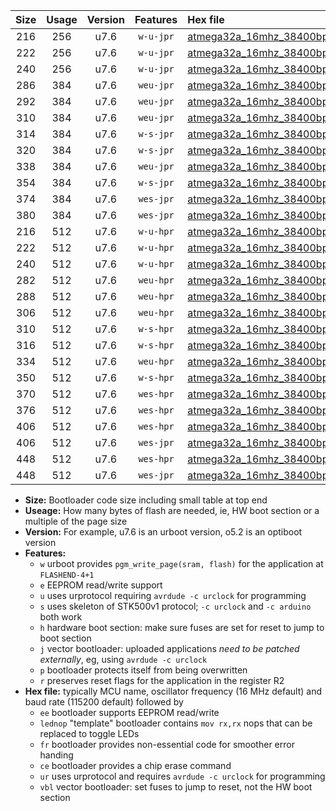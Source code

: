 |Size|Usage|Version|Features|Hex file|
|:-:|:-:|:-:|:-:|:--|
|216|256|u7.6|`w-u-jpr`|[atmega32a_16mhz_38400bps_ur_vbl.hex](https://raw.githubusercontent.com/stefanrueger/urboot/main//atmega32a_16mhz_38400bps_ur_vbl.hex)|
|222|256|u7.6|`w-u-jpr`|[atmega32a_16mhz_38400bps_lednop_ur_vbl.hex](https://raw.githubusercontent.com/stefanrueger/urboot/main//atmega32a_16mhz_38400bps_lednop_ur_vbl.hex)|
|240|256|u7.6|`w-u-jpr`|[atmega32a_16mhz_38400bps_lednop_fr_ur_vbl.hex](https://raw.githubusercontent.com/stefanrueger/urboot/main//atmega32a_16mhz_38400bps_lednop_fr_ur_vbl.hex)|
|286|384|u7.6|`weu-jpr`|[atmega32a_16mhz_38400bps_ee_ur_vbl.hex](https://raw.githubusercontent.com/stefanrueger/urboot/main//atmega32a_16mhz_38400bps_ee_ur_vbl.hex)|
|292|384|u7.6|`weu-jpr`|[atmega32a_16mhz_38400bps_ee_lednop_ur_vbl.hex](https://raw.githubusercontent.com/stefanrueger/urboot/main//atmega32a_16mhz_38400bps_ee_lednop_ur_vbl.hex)|
|310|384|u7.6|`weu-jpr`|[atmega32a_16mhz_38400bps_ee_lednop_fr_ur_vbl.hex](https://raw.githubusercontent.com/stefanrueger/urboot/main//atmega32a_16mhz_38400bps_ee_lednop_fr_ur_vbl.hex)|
|314|384|u7.6|`w-s-jpr`|[atmega32a_16mhz_38400bps_vbl.hex](https://raw.githubusercontent.com/stefanrueger/urboot/main//atmega32a_16mhz_38400bps_vbl.hex)|
|320|384|u7.6|`w-s-jpr`|[atmega32a_16mhz_38400bps_lednop_vbl.hex](https://raw.githubusercontent.com/stefanrueger/urboot/main//atmega32a_16mhz_38400bps_lednop_vbl.hex)|
|338|384|u7.6|`weu-jpr`|[atmega32a_16mhz_38400bps_ee_lednop_fr_ce_ur_vbl.hex](https://raw.githubusercontent.com/stefanrueger/urboot/main//atmega32a_16mhz_38400bps_ee_lednop_fr_ce_ur_vbl.hex)|
|354|384|u7.6|`w-s-jpr`|[atmega32a_16mhz_38400bps_lednop_fr_vbl.hex](https://raw.githubusercontent.com/stefanrueger/urboot/main//atmega32a_16mhz_38400bps_lednop_fr_vbl.hex)|
|374|384|u7.6|`wes-jpr`|[atmega32a_16mhz_38400bps_ee_vbl.hex](https://raw.githubusercontent.com/stefanrueger/urboot/main//atmega32a_16mhz_38400bps_ee_vbl.hex)|
|380|384|u7.6|`wes-jpr`|[atmega32a_16mhz_38400bps_ee_lednop_vbl.hex](https://raw.githubusercontent.com/stefanrueger/urboot/main//atmega32a_16mhz_38400bps_ee_lednop_vbl.hex)|
|216|512|u7.6|`w-u-hpr`|[atmega32a_16mhz_38400bps_ur.hex](https://raw.githubusercontent.com/stefanrueger/urboot/main//atmega32a_16mhz_38400bps_ur.hex)|
|222|512|u7.6|`w-u-hpr`|[atmega32a_16mhz_38400bps_lednop_ur.hex](https://raw.githubusercontent.com/stefanrueger/urboot/main//atmega32a_16mhz_38400bps_lednop_ur.hex)|
|240|512|u7.6|`w-u-hpr`|[atmega32a_16mhz_38400bps_lednop_fr_ur.hex](https://raw.githubusercontent.com/stefanrueger/urboot/main//atmega32a_16mhz_38400bps_lednop_fr_ur.hex)|
|282|512|u7.6|`weu-hpr`|[atmega32a_16mhz_38400bps_ee_ur.hex](https://raw.githubusercontent.com/stefanrueger/urboot/main//atmega32a_16mhz_38400bps_ee_ur.hex)|
|288|512|u7.6|`weu-hpr`|[atmega32a_16mhz_38400bps_ee_lednop_ur.hex](https://raw.githubusercontent.com/stefanrueger/urboot/main//atmega32a_16mhz_38400bps_ee_lednop_ur.hex)|
|306|512|u7.6|`weu-hpr`|[atmega32a_16mhz_38400bps_ee_lednop_fr_ur.hex](https://raw.githubusercontent.com/stefanrueger/urboot/main//atmega32a_16mhz_38400bps_ee_lednop_fr_ur.hex)|
|310|512|u7.6|`w-s-hpr`|[atmega32a_16mhz_38400bps.hex](https://raw.githubusercontent.com/stefanrueger/urboot/main//atmega32a_16mhz_38400bps.hex)|
|316|512|u7.6|`w-s-hpr`|[atmega32a_16mhz_38400bps_lednop.hex](https://raw.githubusercontent.com/stefanrueger/urboot/main//atmega32a_16mhz_38400bps_lednop.hex)|
|334|512|u7.6|`weu-hpr`|[atmega32a_16mhz_38400bps_ee_lednop_fr_ce_ur.hex](https://raw.githubusercontent.com/stefanrueger/urboot/main//atmega32a_16mhz_38400bps_ee_lednop_fr_ce_ur.hex)|
|350|512|u7.6|`w-s-hpr`|[atmega32a_16mhz_38400bps_lednop_fr.hex](https://raw.githubusercontent.com/stefanrueger/urboot/main//atmega32a_16mhz_38400bps_lednop_fr.hex)|
|370|512|u7.6|`wes-hpr`|[atmega32a_16mhz_38400bps_ee.hex](https://raw.githubusercontent.com/stefanrueger/urboot/main//atmega32a_16mhz_38400bps_ee.hex)|
|376|512|u7.6|`wes-hpr`|[atmega32a_16mhz_38400bps_ee_lednop.hex](https://raw.githubusercontent.com/stefanrueger/urboot/main//atmega32a_16mhz_38400bps_ee_lednop.hex)|
|406|512|u7.6|`wes-hpr`|[atmega32a_16mhz_38400bps_ee_lednop_fr.hex](https://raw.githubusercontent.com/stefanrueger/urboot/main//atmega32a_16mhz_38400bps_ee_lednop_fr.hex)|
|406|512|u7.6|`wes-jpr`|[atmega32a_16mhz_38400bps_ee_lednop_fr_vbl.hex](https://raw.githubusercontent.com/stefanrueger/urboot/main//atmega32a_16mhz_38400bps_ee_lednop_fr_vbl.hex)|
|448|512|u7.6|`wes-hpr`|[atmega32a_16mhz_38400bps_ee_lednop_fr_ce.hex](https://raw.githubusercontent.com/stefanrueger/urboot/main//atmega32a_16mhz_38400bps_ee_lednop_fr_ce.hex)|
|448|512|u7.6|`wes-jpr`|[atmega32a_16mhz_38400bps_ee_lednop_fr_ce_vbl.hex](https://raw.githubusercontent.com/stefanrueger/urboot/main//atmega32a_16mhz_38400bps_ee_lednop_fr_ce_vbl.hex)|

- **Size:** Bootloader code size including small table at top end
- **Useage:** How many bytes of flash are needed, ie, HW boot section or a multiple of the page size
- **Version:** For example, u7.6 is an urboot version, o5.2 is an optiboot version
- **Features:**
  + `w` urboot provides `pgm_write_page(sram, flash)` for the application at `FLASHEND-4+1`
  + `e` EEPROM read/write support
  + `u` uses urprotocol requiring `avrdude -c urclock` for programming
  + `s` uses skeleton of STK500v1 protocol; `-c urclock` and `-c arduino` both work
  + `h` hardware boot section: make sure fuses are set for reset to jump to boot section
  + `j` vector bootloader: uploaded applications *need to be patched externally*, eg, using `avrdude -c urclock`
  + `p` bootloader protects itself from being overwritten
  + `r` preserves reset flags for the application in the register R2
- **Hex file:** typically MCU name, oscillator frequency (16 MHz default) and baud rate (115200 default) followed by
  + `ee` bootloader supports EEPROM read/write
  + `lednop` "template" bootloader contains `mov rx,rx` nops that can be replaced to toggle LEDs
  + `fr` bootloader provides non-essential code for smoother error handing
  + `ce` bootloader provides a chip erase command
  + `ur` uses urprotocol and requires `avrdude -c urclock` for programming
  + `vbl` vector bootloader: set fuses to jump to reset, not the HW boot section
